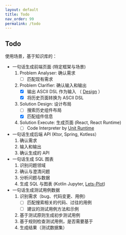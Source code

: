 ```yaml
---
layout: default
title: Todo
nav_order: 99
permalink: /todo
---
```


## Todo

使用场景，基于知识库的：

- 一句话生成前端页面 (特定框架与场景)
    1. Problem Analyser: 确认需求
        - [ ] 匹配现有需求
    2. Problem Clarifier: 确认输入和输出
        - [x] 输出 ASCII DSL 作为输入 （ [Design](https://github.com/phodal/design) ）
        - [x] 将历史页面转换为 ASCII DSL
    3. Solution Design: 设计布局
        - [ ] 搜索历史组件布局
        - [x] 匹配组件信息
    4. Solution Execute: 生成页面 (React, React Runtime)
        - [ ] Code Interpreter by [Unit Runtime](https://github.com/unit-mesh/unit-runtime)
- 一句话生成后端 API (Ktor, Spring, Kotless）
    1. 确认需求
    2. 输入和输出
    3. 确认生成的 API
- 一句话生成 SQL 图表
    1. 识别问题领域
    2. 确认与澄清问题
    3. 分析问题与数据
    4. 生成 SQL 与图表 (Kotlin Jupyter, [Lets-Plot](https://github.com/JetBrains/lets-plot-kotlin))
- 一句话生成测试用例数据
    1. 识别需求（bug、代码变更、用例）
        - [ ] 匹配搜索相关的代码、过往的用例
        - [ ] 建议的测试用例方法和示例
    2. 基于测试原则生成初步测试用例
    3. 基于规则检查测试用例，是否需要基于
    4. 生成结果（测试数据集）
